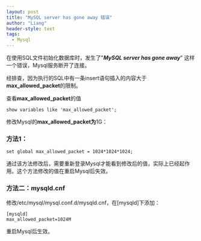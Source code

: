 ```yaml
---
layout: post
title: "MySQL server has gone away 错误"
author: "Liang"
header-style: text
tags:
  - Mysql
---
```




在使用SQL文件初始化数据库时，发生了"***MySQL server has gone away***" 这样一个错误，Mysql服务断开了连接。

经排查，因为执行的SQL中有一条insert语句插入的内容大于**max_allowed_packet**的限制。

查看**max_allowed_packet**的值

```
show variables like 'max_allowed_packet';
```

修改Mysql的**max_allowed_packet为**1G：

### 方法1：

```
set global max_allowed_packet = 1024*1024*1024;
```

通过该方法修改后，需要重新登录Mysql才能看到修改后的值，实际上已经起作用。这个方法修改的值在重启Mysql后失效。

### 方法二：mysqld.cnf 

修改/etc/mysql/mysql.conf.d/mysqld.cnf，在[mysqld]下添加：

```
[mysqld]
max_allowed_packet=1024M
```

重启Mysql后生效。

